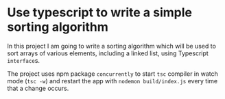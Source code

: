 # Use typescript to write a simple sorting algorithm
In this project I am going to write a sorting algorithm which will be used to sort arrays of various elements, including a linked list, using Typescript `interface`s.

The project uses npm package `concurrently` to start `tsc` compiler in watch mode (`tsc -w`) and restart the app with `nodemon build/index.js` every time that a change occurs.
